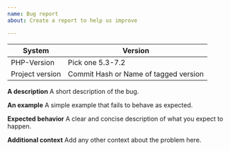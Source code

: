 ```yaml
---
name: Bug report
about: Create a report to help us improve

---
```


| System | Version |
| --- | --- |
| PHP-Version | Pick one 5.3-7.2 |
| Project version | Commit Hash or Name of tagged version |

**A description**
A short description of the bug.

**An example**
A simple example that fails to behave as expected.

**Expected behavior**
A clear and concise description of what you expect to happen.

**Additional context**
Add any other context about the problem here.
